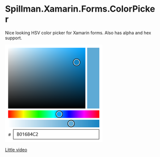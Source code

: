 # Spillman.Xamarin.Forms.ColorPicker

Nice looking HSV color picker for Xamarin forms. Also has alpha and hex support.

![Image of Yaktocat](screenshot.png)

[Little video](https://www.youtube.com/watch?v=W_UKZ1tD19Y)
